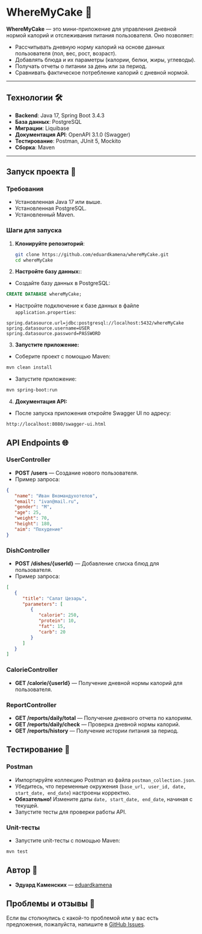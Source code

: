 # WhereMyCake 🍰

**WhereMyCake** — это мини-приложение для управления дневной нормой калорий и отслеживания питания пользователя. Оно позволяет:
- Рассчитывать дневную норму калорий на основе данных пользователя (пол, вес, рост, возраст).
- Добавлять блюда и их параметры (калории, белки, жиры, углеводы).
- Получать отчеты о питании за день или за период.
- Сравнивать фактическое потребление калорий с дневной нормой.

---

## Технологии 🛠️

- **Backend**: Java 17, Spring Boot 3.4.3
- **База данных**: PostgreSQL
- **Миграции**: Liquibase
- **Документация API**: OpenAPI 3.1.0 (Swagger)
- **Тестирование**: Postman, JUnit 5, Mockito
- **Сборка**: Maven

---

## Запуск проекта 🚀

### Требования
- Установленная Java 17 или выше.
- Установленная PostgreSQL.
- Установленный Maven.

### Шаги для запуска

1. **Клонируйте репозиторий**:
   ```bash
   git clone https://github.com/eduardkamena/whereMyCake.git
   cd whereMyCake
   ```

2. **Настройте базу данных:**:
- Создайте базу данных в PostgreSQL:
```sql
CREATE DATABASE whereMyCake;
```
- Настройте подключение к базе данных в файле `application.properties`:
```properties
spring.datasource.url=jdbc:postgresql://localhost:5432/whereMyCake
spring.datasource.username=USER
spring.datasource.password=PASSWORD
```

3. **Запустите приложение:**
- Соберите проект с помощью Maven:
```bash
mvn clean install
```
- Запустите приложение:
```bash
mvn spring-boot:run
```

4. **Документация API:**
- После запуска приложения откройте Swagger UI по адресу:
```
http://localhost:8080/swagger-ui.html
```

## API Endpoints 🌐

### UserController

- **POST /users** — Создание нового пользователя.
- Пример запроса:
```json
{
   "name": "Иван Вкомандухотелов",
   "email": "ivan@mail.ru",
   "gender": "М",
   "age": 25,
   "weight": 70,
   "height": 180,
   "aim": "Похудение"
}
```

### DishController

- **POST /dishes/{userId}** — Добавление списка блюд для пользователя.
- Пример запроса:
```json
[
   {
      "title": "Салат Цезарь",
      "parameters": [
         {
            "calorie": 250,
            "protein": 10,
            "fat": 15,
            "carb": 20
         }
      ]
   }
]
```

### CalorieController

- **GET /calorie/{userId}** — Получение дневной нормы калорий для пользователя.

### ReportController

- **GET /reports/daily/total** — Получение дневного отчета по калориям.
- **GET /reports/daily/check** — Проверка дневной нормы калорий.
- **GET /reports/history** — Получение истории питания за период.

## Тестирование 🧪

### Postman

- Импортируйте коллекцию Postman из файла `postman_collection.json`.
- Убедитесь, что переменные окружения (`base_url, user_id, date, start_date, end_date`) настроены корректно.
- **Обязательно!** Измените даты `date, start_date, end_date`, начиная с текущей.
- Запустите тесты для проверки работы API.

### Unit-тесты

- Запустите unit-тесты с помощью Maven:
```bash
mvn test
```

## Автор 👥

- **Эдуард Каменских** — [eduardkamena](https://github.com/eduardkamena)

## Проблемы и отзывы 🙏

Если вы столкнулись с какой-то проблемой или у вас есть предложения, пожалуйста, напишите в [GitHub Issues](https://github.com/eduardkamena/whereMyCake/issues).